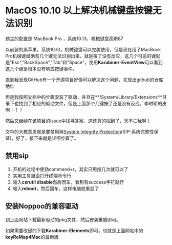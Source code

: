 # MacOS 10.10 以上解决机械键盘按键无法识别

题主的配置是 MacBook Pro ，系统10.13，机械键盘高斯87

以前装的黑苹果，系统10.10，机械键盘可以完美使用，但是现在用了MacBook Pro机械键盘确有几个键无法识别出来，就是按了没有反应，这几个可恶的键就是"Esc","BackSpace","Tab"和"Space"，使用**Karabiner-EventView**可以看到这几个键是根本没有响应按键事件。

直到我发现GitHub有一个开源项目好像可以解决这个问题，先放出github的仓库地址

[](https://github.com/thefloweringash/iousbhiddriver-descriptor-override)

但是我按照文档中的步骤安装了驱动，并且在**/System/Library/Extensions**目录下也找到了相应的驱动文件，但是上面那个几键按了还是没有反应，李时珍的皮啊！！！

然后又继续在该项目的issue中找寻答案，这还真的找到了，天不亡我啊！

[](https://github.com/thefloweringash/iousbhiddriver-descriptor-override/issues/22)

文中的大概意思就是要禁用掉[System Integrity Protection](http://arstechnica.com/apple/2015/09/os-x-10-11-el-capitan-the-ars-technica-review/8/)(SIP-系统完整性保证)，好了，接下来就是详细步骤了。

## 禁用sip

1. 开机的过程中使劲command+r，其实只用按几次就可以了
2. 实用工具里面打开终端命令行
3. 输入**csrutil disable**然后回车，看到有success字符就行
4. 输入**reboot**，然后回车，这样电脑就重启了

## 安装Noppoo的兼容驱动

[](http://thefloweringash.github.io/iousbhiddriver-descriptor-override/)

到上面网站下载最新驱动的pkg文件，然后安装重启即可。

如果需要改键的下载**Karabiner-Elements**即可，也就是上面网站中的**keyReMap4Mac**的最新版

